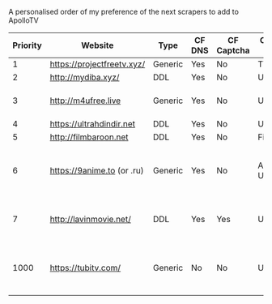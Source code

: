 A personalised order of my preference of the next scrapers to add to ApolloTV

Priority | Website | Type | CF DNS | CF Captcha | Content Type | Notes
---|---|---|---|---|---|---
1 | https://projectfreetv.xyz/ | Generic | Yes | No | TV | DONE
2 | http://mydiba.xyz/ | DDL| Yes | No | Universal | DONE
3 | http://m4ufree.live | Generic | Yes | No | Universal | Sister-site of StreamM4U
4 | https://ultrahdindir.net | DDL | Yes | No | Universal |
5 | http://filmbaroon.net | DDL | Yes | No | Film |
6 | https://9anime.to (or .ru) | Generic | Yes | No | Animé Universal | Worth having for testing Animé in future
7 | http://lavinmovie.net/ | DDL | Yes | Yes | Universal | Test for when CF bypass is implemented
1000 | https://tubitv.com/ | Generic | No | No | Universal | Older/Niche Content - Legal site? Need VPN for GPRD.

